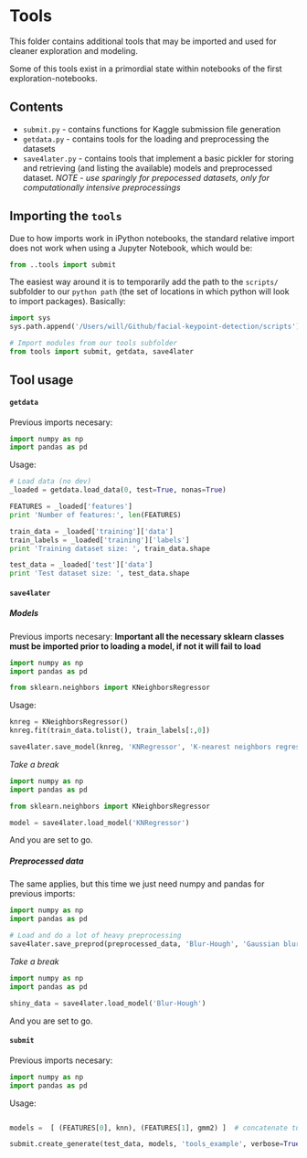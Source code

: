# Tools

This folder contains additional tools that may be imported and used for cleaner exploration and modeling.  

Some of this tools exist in a primordial state within notebooks of the first exploration-notebooks.  

## Contents

* `submit.py` - contains functions for Kaggle submission file generation  
* `getdata.py` - contains tools for the loading and preprocessing the datasets
* `save4later.py` - contains tools that implement a basic pickler for storing and retrieving (and listing the available) models and preprocessed dataset. *NOTE - use sparingly for prepocessed datasets, only for computationally intensive preprocessings*

## Importing the `tools`

Due to how imports work in iPython notebooks, the standard relative import does not work when using a Jupyter Notebook, which would be:

```python
from ..tools import submit
```

The easiest way around it is to temporarily add the path to the `scripts/` subfolder to our `python path` (the set of locations in which python will look to import packages). Basically:  

```python
import sys
sys.path.append('/Users/will/Github/facial-keypoint-detection/scripts')

# Import modules from our tools subfolder
from tools import submit, getdata, save4later
```


## Tool usage

#### `getdata`

Previous imports necesary:

```python
import numpy as np
import pandas as pd
```

Usage:

```python
# Load data (no dev)
_loaded = getdata.load_data(0, test=True, nonas=True)

FEATURES = _loaded['features']
print 'Number of features:', len(FEATURES)

train_data = _loaded['training']['data']
train_labels = _loaded['training']['labels']
print 'Training dataset size: ', train_data.shape

test_data = _loaded['test']['data']
print 'Test dataset size: ', test_data.shape
```




#### `save4later`

##### Models

Previous imports necesary:
**Important all the necessary sklearn classes must be imported prior to loading a model, if not it will fail to load**

```python
import numpy as np
import pandas as pd

from sklearn.neighbors import KNeighborsRegressor
```

Usage:

```python
knreg = KNeighborsRegressor()
knreg.fit(train_data.tolist(), train_labels[:,0])

save4later.save_model(knreg, 'KNRegressor', 'K-nearest neighbors regressor with no preprocessing')
```

*Take a break*

```python
import numpy as np
import pandas as pd

from sklearn.neighbors import KNeighborsRegressor

model = save4later.load_model('KNRegressor')
```

And you are set to go.  


##### Preprocessed data

The same applies, but this time we just need numpy and pandas for previous imports:

```python
import numpy as np
import pandas as pd

# Load and do a lot of heavy preprocessing
save4later.save_preprod(preprocessed_data, 'Blur-Hough', 'Gaussian blur + Hough transform')
```

*Take a break*

```python
import numpy as np
import pandas as pd

shiny_data = save4later.load_model('Blur-Hough')
```

And you are set to go.  



#### `submit`

Previous imports necesary:

```python
import numpy as np
import pandas as pd
```

Usage:

```python

models =  [ (FEATURES[0], knn), (FEATURES[1], gmm2) ]  # concatenate tuples of feature name and model

submit.create_generate(test_data, models, 'tools_example', verbose=True)
```


